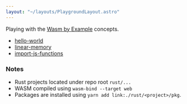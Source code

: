 ```yaml
---
layout: "~/layouts/PlaygroundLayout.astro"
---
```


Playing with the [Wasm by Example](https://wasmbyexample.dev) concepts.

- [hello-world](hello-world)
- [linear-memory](linear-memory)
- [import-js-functions](import-js-functions)

### Notes

- Rust projects located under repo root `rust/...`
- WASM compiled using `wasm-bind --target web`
- Packages are installed using `yarn add link:./rust/<project>/pkg`.

